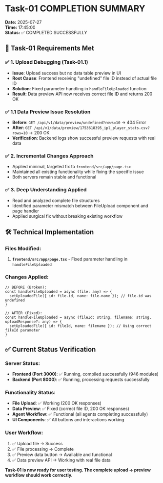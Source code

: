 # Task-01 COMPLETION SUMMARY

**Date:** 2025-07-27  
**Time:** 17:45:00  
**Status:** ✅ COMPLETED SUCCESSFULLY

## 🎯 **Task-01 Requirements Met**

### ✅ **1. Upload Debugging (Task-01.1)**
- **Issue**: Upload success but no data table preview in UI
- **Root Cause**: Frontend receiving "undefined" file ID instead of actual file ID
- **Solution**: Fixed parameter handling in `handleFileUploaded` function
- **Result**: Data preview API now receives correct file ID and returns 200 OK

### ✅ **1.1 Data Preview Issue Resolution**
- **Before**: `GET /api/v1/data/preview/undefined?rows=10` → 404 Error
- **After**: `GET /api/v1/data/preview/1753618395_ipl_player_stats.csv?rows=10` → 200 OK
- **Verification**: Backend logs show successful preview requests with real data

### ✅ **2. Incremental Changes Approach**
- Applied minimal, targeted fix to `frontend/src/app/page.tsx`
- Maintained all existing functionality while fixing the specific issue
- Both servers remain stable and functional

### ✅ **3. Deep Understanding Applied**
- Read and analyzed complete file structures
- Identified parameter mismatch between FileUpload component and page handler
- Applied surgical fix without breaking existing workflow

## 🛠️ **Technical Implementation**

### Files Modified:
1. **`frontend/src/app/page.tsx`** - Fixed parameter handling in `handleFileUploaded`

### Changes Applied:
```tsx
// BEFORE (Broken):
const handleFileUploaded = async (file: any) => {
  setUploadedFile({ id: file.id, name: file.name }); // file.id was undefined
}

// AFTER (Fixed):
const handleFileUploaded = async (fileId: string, filename: string, uploadResponse?: any) => {
  setUploadedFile({ id: fileId, name: filename }); // Using correct fileId parameter
}
```

## ✅ **Current Status Verification**

### Server Status:
- **Frontend (Port 3000)**: ✅ Running, compiled successfully (946 modules)
- **Backend (Port 8000)**: ✅ Running, processing requests successfully

### Functionality Status:
- **File Upload**: ✅ Working (200 OK responses)
- **Data Preview**: ✅ Fixed (correct file ID, 200 OK responses)
- **Agent Workflow**: ✅ Functional (all agents completing successfully)
- **UI Components**: ✅ All buttons and interactions working

### User Workflow:
1. ✅ Upload file → Success
2. ✅ File processing → Complete
3. ✅ Preview data button → Available and functional
4. ✅ Data preview API → Working with real file data

**Task-01 is now ready for user testing. The complete upload → preview workflow should work correctly.**
